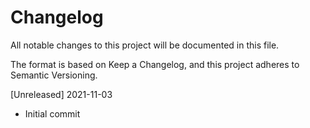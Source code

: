 # Changelog

All notable changes to this project will be documented in this file.

The format is based on Keep a Changelog, and this project adheres to Semantic Versioning.



[Unreleased] 2021-11-03
- Initial commit

